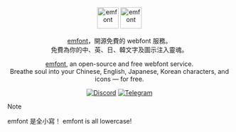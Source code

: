 <div align=center>

<img src=https://github.com/emfont/emfont/raw/refs/heads/main/src/public/static/img/logo/emfont-logo-light.svg#gh-dark-mode-only height=48px alt=emfont>
<img src=https://github.com/emfont/emfont/raw/refs/heads/main/src/public/static/img/logo/emfont-logo-dark.svg#gh-light-mode-only height=48px alt=emfont>

[emfont](https://font.emtech.cc)，開源免費的 webfont 服務。  
免費為你的中、英、日、韓文字及圖示注入靈魂。

[emfont](https://font.emtech.cc), an open-source and free webfont service.  
Breathe soul into your Chinese, English, Japanese, Korean characters, and icons — for free.

[![Discord](https://img.shields.io/badge/-Discord-7289DA?style=flat-square&logo=Discord&logoColor=white)](https://dc.elvismao.com) [![Telegram](https://img.shields.io/badge/-Telegram-169BD7?style=flat-square&logo=Telegram&logoColor=white)](https://t.me/emfont)

</div>


> [!NOTE]  
> emfont 是全小寫！
> emfont is all lowercase!

